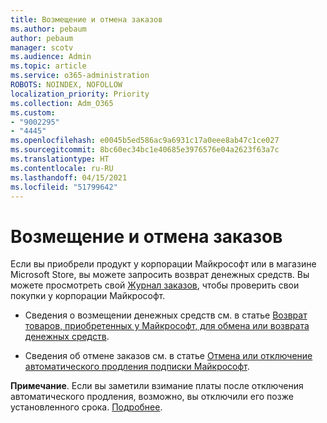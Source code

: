 ```yaml
---
title: Возмещение и отмена заказов
ms.author: pebaum
author: pebaum
manager: scotv
ms.audience: Admin
ms.topic: article
ms.service: o365-administration
ROBOTS: NOINDEX, NOFOLLOW
localization_priority: Priority
ms.collection: Adm_O365
ms.custom:
- "9002295"
- "4445"
ms.openlocfilehash: e0045b5ed586ac9a6931c17a0eee8ab47c1ce027
ms.sourcegitcommit: 8bc60ec34bc1e40685e3976576e04a2623f63a7c
ms.translationtype: HT
ms.contentlocale: ru-RU
ms.lasthandoff: 04/15/2021
ms.locfileid: "51799642"
---
```

# <a name="refunds-and-cancellations"></a>Возмещение и отмена заказов

Если вы приобрели продукт у корпорации Майкрософт или в магазине Microsoft Store, вы можете запросить возврат денежных средств. Вы можете просмотреть свой [Журнал заказов](https://account.microsoft.com/billing/orders/), чтобы проверить свои покупки у корпорации Майкрософт. 

- Сведения о возмещении денежных средств см. в статье [Возврат товаров, приобретенных у Майкрософт, для обмена или возврата денежных средств](https://support.microsoft.com/help/10558).

- Сведения об отмене заказов см. в статье [Отмена или отключение автоматического продления подписки Майкрософт](https://support.microsoft.com/help/4027815).

**Примечание**. Если вы заметили взимание платы после отключения автоматического продления, возможно, вы отключили его позже установленного срока. [Подробнее](https://support.microsoft.com/help/10640). 